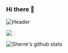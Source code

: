 ### Hi there 👋

<!--
**SherreAhlers/SherreAhlers** is a ✨ _special_ ✨ repository because its `README.md` (this file) appears on your GitHub profile.

Here are some ideas to get you started:

- 🔭 I’m currently working on ...
- 🌱 I’m currently learning ...
- 👯 I’m looking to collaborate on ...
- 🤔 I’m looking for help with ...
- 💬 Ask me about ...
- 📫 How to reach me: ...
- 😄 Pronouns: ...
- ⚡ Fun fact: ...
-->


![Header](https://i.imgur.com/erWvm5a.png "Header")


<img align="center" src="https://github-readme-stats.vercel.app/api/top-langs/?username=SherreAhlers&theme=<Languages>" />

![Sherre's github stats](https://github-readme-stats.vercel.app/api?username=SherreAhlers&hide=contribs,prs&show_icons=true&theme=radical)

